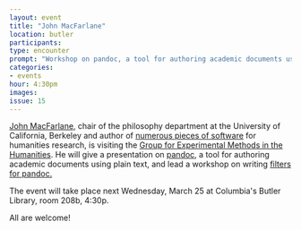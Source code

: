 ```yaml
---
layout: event
title: "John MacFarlane"
location: butler
participants:
type: encounter
prompt: "Workshop on pandoc, a tool for authoring academic documents using plain text, by its author John MacFarlane, chair of philosophy at University of California, Berkeley"
categories:
- events
hour: 4:30pm
images:
issue: 15
---
```


[John MacFarlane,](http://johnmacfarlane.net/) chair of the philosophy department at the University of California, Berkeley and author of [numerous pieces of software](http://johnmacfarlane.net/tools) for humanities research, is visiting the [Group for Experimental Methods in the Humanities](http://xpmeth.plaintext.io/).  He will give a presentation on [pandoc](http://programminghistorian.org/lessons/sustainable-authorship-in-plain-text-using-pandoc-and-markdown), a tool for authoring academic documents using plain text, and lead a workshop on writing [filters for pandoc.](http://johnmacfarlane.net/pandoc/scripting.html)

The event will take place next Wednesday, March 25 at Columbia's Butler Library, room 208b, 4:30p.

All are welcome!
